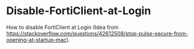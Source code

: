# Disable-FortiClient-at-Login
How to disable FortiClient at Login (Idea from https://stackoverflow.com/questions/42612508/stop-pulse-secure-from-opening-at-startup-mac).
